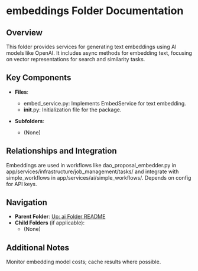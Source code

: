 # embeddings Folder Documentation

## Overview
This folder provides services for generating text embeddings using AI models like OpenAI. It includes async methods for embedding text, focusing on vector representations for search and similarity tasks.

## Key Components
- **Files**:
  - embed_service.py: Implements EmbedService for text embedding.
  - __init__.py: Initialization file for the package.

- **Subfolders**:
  - (None)

## Relationships and Integration
Embeddings are used in workflows like dao_proposal_embedder.py in app/services/infrastructure/job_management/tasks/ and integrate with simple_workflows in app/services/ai/simple_workflows/. Depends on config for API keys.

## Navigation
- **Parent Folder**: [Up: ai Folder README](../README.md)
- **Child Folders** (if applicable): 
  - (None)

## Additional Notes
Monitor embedding model costs; cache results where possible.
